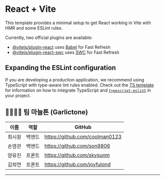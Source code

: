 # React + Vite

This template provides a minimal setup to get React working in Vite with HMR and some ESLint rules.

Currently, two official plugins are available:

- [@vitejs/plugin-react](https://github.com/vitejs/vite-plugin-react/blob/main/packages/plugin-react) uses [Babel](https://babeljs.io/) for Fast Refresh
- [@vitejs/plugin-react-swc](https://github.com/vitejs/vite-plugin-react/blob/main/packages/plugin-react-swc) uses [SWC](https://swc.rs/) for Fast Refresh

## Expanding the ESLint configuration

If you are developing a production application, we recommend using TypeScript with type-aware lint rules enabled. Check out the [TS template](https://github.com/vitejs/vite/tree/main/packages/create-vite/template-react-ts) for information on how to integrate TypeScript and [`typescript-eslint`](https://typescript-eslint.io) in your project.


## 👨‍👩‍👧‍👦 팀 마늘톤 (Garlictone)

| 이름 | 역할 | GitHub |
|------|------|--------|
| 최시원 | 백엔드 | https://github.com/coolman0123 |
| 손영관 | 백엔드 | https://github.com/son9806 |
| 양유진 | 프론트 | https://github.com/skysunm |
| 김희연 | 프론트 | https://github.com/joyfulond |


---
